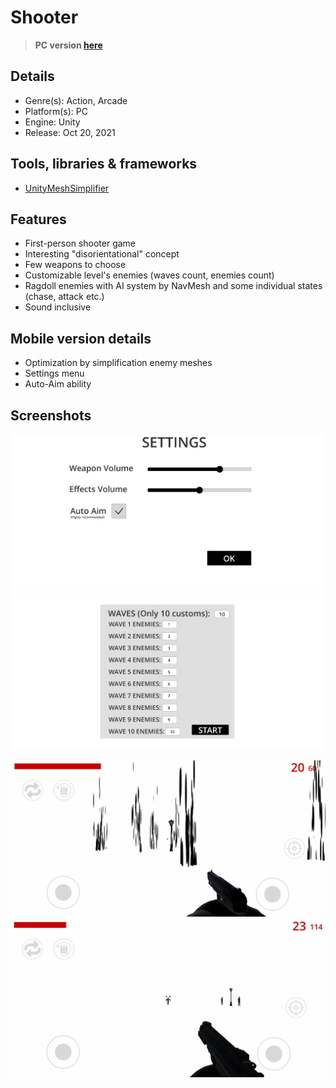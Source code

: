 # Shooter

> **PC version [here](https://github.com/madeflyoke/GameShooter)**

## Details
* Genre(s): Action, Arcade
* Platform(s): PC
* Engine: Unity
* Release:  Oct 20, 2021

## Tools, libraries & frameworks
* [UnityMeshSimplifier](https://github.com/Whinarn/UnityMeshSimplifier.git)

## Features
* First-person shooter game
* Interesting "disorientational" concept
* Few weapons to choose
* Customizable level's enemies (waves count, enemies count)
* Ragdoll enemies with AI system by NavMesh and some individual states (chase, attack etc.)
* Sound inclusive  

## Mobile version details
* Optimization by simplification enemy meshes
* Settings menu
* Auto-Aim ability

## Screenshots

<img src="/Screenshots/1.jpg"/> <img src="/Screenshots/2.jpg"/> 

<img src="/Screenshots/3.jpg"/> <img src="/Screenshots/4.jpg"/>